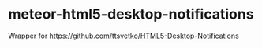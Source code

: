 # meteor-html5-desktop-notifications
Wrapper for https://github.com/ttsvetko/HTML5-Desktop-Notifications
